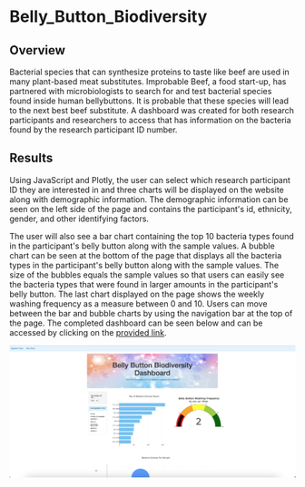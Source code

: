 # Belly_Button_Biodiversity

## Overview
  Bacterial species that can synthesize proteins to taste like beef are used in many plant-based meat substitutes. Improbable Beef, a food start-up, has partnered with microbiologists to search for and test bacterial species found inside human bellybuttons. It is probable that these species will lead to the next best beef substitute. A dashboard was created for both research participants and researchers to access that has information on the bacteria found by the research participant ID number.    

## Results
  Using JavaScript and Plotly, the user can select which research participant ID they are interested in and three charts will be displayed on the website along with demographic information. The demographic information can be seen on the left side of the page and contains the participant's id, ethnicity, gender, and other identifying factors. 
  
  The user will also see a bar chart containing the top 10 bacteria types found in the participant's belly button along with the sample values. A bubble chart can be seen at the bottom of the page that displays all the bacteria types in the participant's belly button along with the sample values. The size of the bubbles equals the sample values so that users can easily see the bacteria types that were found in larger amounts in the participant's belly button. The last chart displayed on the page shows the weekly washing frequency as a measure between 0 and 10. Users can move between the bar and bubble charts by using the navigation bar at the top of the page. The completed dashboard can be seen below and can be accessed by clicking on the [provided link](https://dsilvaggio.github.io/Belly_Button_Biodiversity/).
  
  ![This is an image](https://github.com/dsilvaggio/Belly_Button_Biodiversity/blob/main/Screen%20Shot%202022-07-01%20at%2010.07.30%20AM.png)

